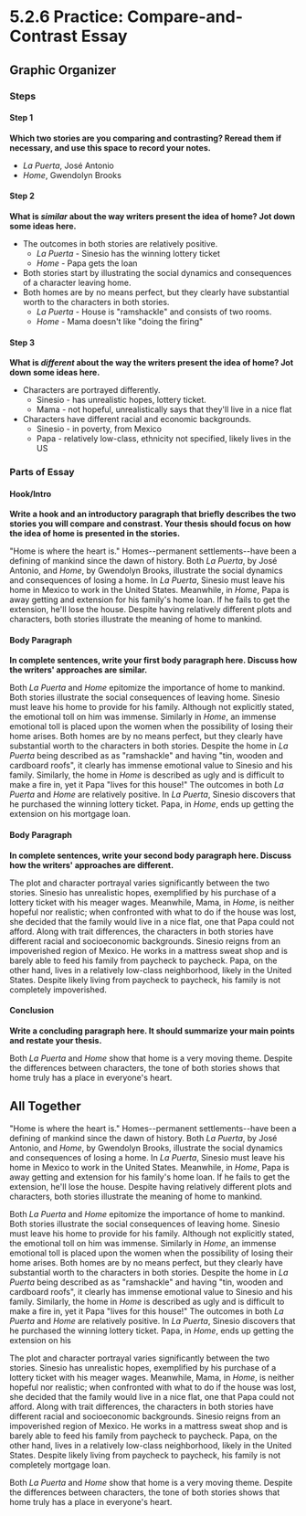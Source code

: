 # 5.2.6 Practice: Compare-and-Contrast Essay

## Graphic Organizer

### Steps

#### Step 1

**Which two stories are you comparing and contrasting? Reread them if
necessary, and use this space to record your notes.**

* _La Puerta_, José Antonio
* _Home_, Gwendolyn Brooks

#### Step 2

**What is _similar_ about the way writers present the idea of home? Jot down
some ideas here.**

* The outcomes in both stories are relatively positive.
  * _La Puerta_ - Sinesio has the winning lottery ticket
  * _Home_ - Papa gets the loan
* Both stories start by illustrating the social dynamics and consequences of a
  character leaving home.
* Both homes are by no means perfect, but they clearly have substantial worth
  to the characters in both stories.
  * _La Puerta_ - House is "ramshackle" and consists of two rooms.
  * _Home_ - Mama doesn't like "doing the firing"

#### Step 3

**What is _different_ about the way the writers present the idea of home?
Jot down some ideas here.**

* Characters are portrayed differently.
  * Sinesio - has unrealistic hopes, lottery ticket.
  * Mama - not hopeful, unrealistically says that they'll live in a nice flat
* Characters have different racial and economic backgrounds.
  * Sinesio - in poverty, from Mexico
  * Papa - relatively low-class, ethnicity not specified, likely lives in
    the US

### Parts of Essay

#### Hook/Intro

**Write a hook and an introductory paragraph that briefly describes the two
stories you will compare and constrast. Your thesis should focus on how the
idea of home is presented in the stories.**

"Home is where the heart is." Homes--permanent settlements--have been a
defining of mankind since the dawn of history.  Both _La Puerta_, by José
Antonio, and _Home_, by Gwendolyn Brooks, illustrate the social dynamics and
consequences of losing a home. In _La Puerta_, Sinesio must leave his home in
Mexico to work in the United States. Meanwhile, in _Home_, Papa is away getting
and extension for his family's home loan. If he fails to get the extension,
he'll lose the house. Despite having relatively different plots and characters,
both stories illustrate the meaning of home to mankind.

#### Body Paragraph

**In complete sentences, write your first body paragraph here. Discuss how
the writers' approaches are similar.**

Both _La Puerta_ and _Home_ epitomize the importance of home to mankind. Both
stories illustrate the social consequences of leaving home. Sinesio must leave
his home to provide for his family. Although not explicitly stated, the
emotional toll on him was immense. Similarly in _Home_, an immense emotional
toll is placed upon the women when the possibility of losing their home arises.
Both homes are by no means perfect, but they clearly have substantial worth to
the characters in both stories. Despite the home in _La Puerta_ being described
as as "ramshackle" and having "tin, wooden and cardboard roofs", it clearly has
immense emotional value to Sinesio and his family. Similarly, the home in
_Home_ is described as ugly and is difficult to make a fire in, yet it Papa
"lives for this house!" The outcomes in both _La Puerta_ and _Home_ are
relatively positive. In _La Puerta_, Sinesio discovers that he purchased the
winning lottery ticket. Papa, in _Home_, ends up getting the extension on his
mortgage loan.

#### Body Paragraph

**In complete sentences, write your second body paragraph here. Discuss how
the writers' approaches are different.**

The plot and character portrayal varies significantly between the two stories.
Sinesio has unrealistic hopes, exemplified by his purchase of a
lottery ticket with his meager wages. Meanwhile, Mama, in _Home_, is neither
hopeful nor realistic; when confronted with what to do if the house was lost,
she decided that the family would live in a nice flat, one that Papa could not
afford. Along with trait differences, the characters in both stories have
different racial and socioeconomic backgrounds. Sinesio reigns from an
impoverished region of Mexico. He works in a mattress sweat shop and is barely
able to feed his family from paycheck to paycheck. Papa, on the other hand,
lives in a relatively low-class neighborhood, likely in the United States.
Despite likely living from paycheck to paycheck, his family is not completely
impoverished.

#### Conclusion

**Write a concluding paragraph here. It should summarize your main points
and restate your thesis.**

Both _La Puerta_ and _Home_ show that home is a very moving theme. Despite
the differences between characters, the tone of both stories shows that home
truly has a place in everyone's heart.

## All Together

"Home is where the heart is." Homes--permanent settlements--have been a
defining of mankind since the dawn of history.  Both _La Puerta_, by José
Antonio, and _Home_, by Gwendolyn Brooks, illustrate the social dynamics and
consequences of losing a home. In _La Puerta_, Sinesio must leave his home in
Mexico to work in the United States. Meanwhile, in _Home_, Papa is away getting
and extension for his family's home loan. If he fails to get the extension,
he'll lose the house. Despite having relatively different plots and characters,
both stories illustrate the meaning of home to mankind.

Both _La Puerta_ and _Home_ epitomize the importance of home to mankind. Both
stories illustrate the social consequences of leaving home. Sinesio must leave
his home to provide for his family. Although not explicitly stated, the
emotional toll on him was immense. Similarly in _Home_, an immense emotional
toll is placed upon the women when the possibility of losing their home arises.
Both homes are by no means perfect, but they clearly have substantial worth to
the characters in both stories. Despite the home in _La Puerta_ being described
as as "ramshackle" and having "tin, wooden and cardboard roofs", it clearly has
immense emotional value to Sinesio and his family. Similarly, the home in
_Home_ is described as ugly and is difficult to make a fire in, yet it Papa
"lives for this house!" The outcomes in both _La Puerta_ and _Home_ are
relatively positive. In _La Puerta_, Sinesio discovers that he purchased the
winning lottery ticket. Papa, in _Home_, ends up getting the extension on his

The plot and character portrayal varies significantly between the two stories.
Sinesio has unrealistic hopes, exemplified by his purchase of a
lottery ticket with his meager wages. Meanwhile, Mama, in _Home_, is neither
hopeful nor realistic; when confronted with what to do if the house was lost,
she decided that the family would live in a nice flat, one that Papa could not
afford. Along with trait differences, the characters in both stories have
different racial and socioeconomic backgrounds. Sinesio reigns from an
impoverished region of Mexico. He works in a mattress sweat shop and is barely
able to feed his family from paycheck to paycheck. Papa, on the other hand,
lives in a relatively low-class neighborhood, likely in the United States.
Despite likely living from paycheck to paycheck, his family is not completely
mortgage loan.

Both _La Puerta_ and _Home_ show that home is a very moving theme. Despite
the differences between characters, the tone of both stories shows that home
truly has a place in everyone's heart.
